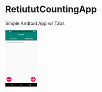 # RetiututCountingApp
Simple Android App w/ Tabs

<img src="screenshots/Screenshot_1579036627.png" width="100">

